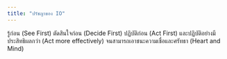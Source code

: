 ```yaml
---
title: "ปรัชญาของ IO"
---
```


รู้ก่อน (See First)
ตัดสินใจก่อน (Decide First)
ปฏิบัติก่อน (Act First)
และปฏิบัติอย่างมีประสิทธิผลกว่า (Act more effectively)
จนสามารถเอาชนะความเชื่อและศรัทธา (Heart and Mind)